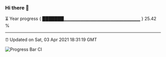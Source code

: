 ### Hi there 👋

⏳ Year progress { ███████▁▁▁▁▁▁▁▁▁▁▁▁▁▁▁▁▁▁▁▁▁▁▁ } 25.42 %

---

⏰ Updated on Sat, 03 Apr 2021 18:31:19 GMT

![Progress Bar CI](https://github.com/liununu/liununu/workflows/Progress%20Bar%20CI/badge.svg)
